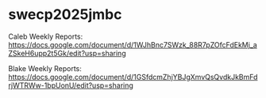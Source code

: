 # swecp2025jmbc
Caleb Weekly Reports:
https://docs.google.com/document/d/1WJhBnc7SWzk_88R7pZOfcFdEkMj_aZSkeH6upp2t5Gk/edit?usp=sharing

Blake Weekly Reports:
https://docs.google.com/document/d/1GSfdcmZhjYBJgXmvQsQvdkJkBmFdrjWTRWw-1bpUonU/edit?usp=sharing